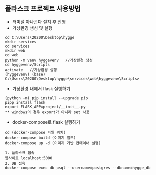 
## 플라스크 프로젝트 사용방법

- 터미널 아나콘다 설치 후 진행
- 가상환경 생성 및 실행

```
cd C:\Users\20200\Desktop\hygge
mkdir services
cd services
mkdir web
cd web
python -m venv hyggevenv   //가상환경 생성
cd hyggevenv/Scripts
activate   //가상환경 실행
(hyggevenv) (base) C:\Users\20200\Desktop\hygge\services\web\hyggevenv\Scripts>
```

- 가상환경 내에서 flask 실행하기

```
(python -m) pip install --upgrade pip
pipp install flask
export FLASK_APP=project/__init__.py
** windows의 경우 export가 아니라 set 사용
```

- docker-compose로 flask 실행하기

```
cd (docker-compose 파일 위치)
docker-compose build (이미지 빌드)
docker-compose up -d (이미지 기반 컨테이너 실행)

1. 플라스크 접속
웹사이트 localhost:5000
2. DB 접속
docker-compose exec db psql --username=postgres --dbname=hygge_db
```
